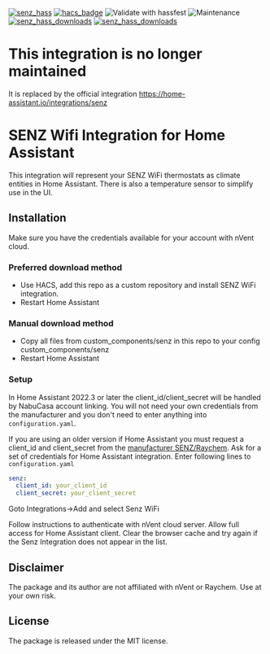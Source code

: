 [![senz_hass](https://img.shields.io/github/v/release/astrandb/senz_hass)](https://github.com/astrandb/senz_hass/releases/latest) [![hacs_badge](https://img.shields.io/badge/HACS-Custom-orange.svg)](https://github.com/hacs/integration) ![Validate with hassfest](https://github.com/astrandb/senz_hass/workflows/Validate%20with%20hassfest/badge.svg) ![Maintenance](https://img.shields.io/maintenance/yes/2021.svg) [![senz_hass_downloads](https://img.shields.io/github/downloads/astrandb/senz_hass/total)](https://github.com/astrandb/senz_hass) [![senz_hass_downloads](https://img.shields.io/github/downloads/astrandb/senz_hass/latest/total)](https://github.com/astrandb/senz_hass)

# This integration is no longer maintained
It is replaced by the official integration https://home-assistant.io/integrations/senz

# SENZ Wifi Integration for Home Assistant

This integration will represent your SENZ WiFi thermostats as climate entities in Home Assistant. There is also a temperature sensor to simplify use in the UI.

## Installation

Make sure you have the credentials available for your account with nVent cloud.

### Preferred download method

- Use HACS, add this repo as a custom repository and install SENZ WiFi integration.
- Restart Home Assistant

### Manual download method

- Copy all files from custom_components/senz in this repo to your config custom_components/senz
- Restart Home Assistant

### Setup

In Home Assistant 2022.3 or later the client_id/client_secret will be handled by NabuCasa account linking. You will not need your own credentials from the manufacturer and you don't need to enter anything into `configuration.yaml`.

If you are using an older version if Home Assistant you must request a client_id and client_secret from the [manufacturer SENZ/Raychem](https://api.senzthermostat.nvent.com/). Ask for a set of credentials for Home Assistant integration.
Enter following lines to `configuration.yaml`

```yaml
senz:
  client_id: your_client_id
  client_secret: your_client_secret
```

Goto Integrations->Add and select Senz WiFi

Follow instructions to authenticate with nVent cloud server. Allow full access for Home Assistant client.
Clear the browser cache and try again if the Senz Integration does not appear in the list.

## Disclaimer

The package and its author are not affiliated with nVent or Raychem. Use at your own risk.

## License

The package is released under the MIT license.
